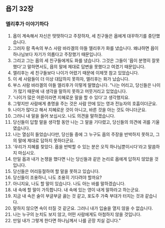 ## 욥기 32장

### 엘리후가 이야기하다
1. 욥이 계속해서 자신은 떳떳하다고 주장하자, 세 친구들은 욥에게 대꾸하기를 중단했습니다.
2. 그러자 람 족속의 부스 사람 바라겔의 아들 엘리후가 화를 냈습니다. 왜냐하면 욥이 하나님보다 자기가 의롭다고 주장했기 때문입니다.
3. 그리고 그는 욥의 세 친구들에게도 화를 냈습니다. 그것은 그들이 '욥이 분명히 잘못했다'고 말하면서도, 욥의 말에 제대로 답변을 못했다고 여겼기 때문입니다.
4. 엘리후는 세 친구들보다 나이가 어렸기 때문에 이제껏 참고 있었습니다.
5. 이 세 사람들이 더 이상 대답하지 못하자, 엘리후는 화가 났습니다.
6. 부스 사람 바라겔의 아들 엘리후가 이렇게 말했습니다. "나는 어리고, 당신들은 나이가 많기 때문에 내 생각을 말하지 못하고 머뭇거리고 있었습니다.
7. '나이가 많은 어른이라면 지혜로운 말을 할 수 있다'고 생각했지요.
8. 그렇지만 사람에게 총명을 주는 것은 사람 안에 있는 영과 전능자의 호흡이더군요.
9. 나이가 많다고 해서 지혜로운 것이 아니고, 바른 것을 아는 것도 아니더군요.
10. 그러니 내 말을 들어 보십시오. 나도 의견을 말하겠습니다.
11. 당신들이 답할 말을 생각할 동안 나는 그 말을 기다렸고, 당신들의 의견에 귀를 기울였습니다.
12. 나는 열심히 들었습니다만, 당신들 중에 그 누구도 욥의 주장을 반박하지 못하고, 그의 말에 제대로 답하지 못하더군요.
13. '우리가 지혜를 찾았다. 욥을 반박할 수 있는 분은 오직 하나님뿐이시다'라고 말씀하지 마십시오.
14. 만일 욥과 내가 논쟁을 했다면 나는 당신들과 같은 논리로 욥에게 답하지 않았을 것입니다.
15. 당신들은 어리둥절하여 할 말을 못하고 있습니다.
16. 당신들이 조용하니, 나도 조용히 기다려야 할까요?
17. 아니지요, 나도 할 말이 있습니다. 나도 아는 바를 말하겠습니다.
18. 내 속에 할 말이 가득합니다. 내 속에 있는 영이 내게 말하라고 하는군요.
19. 지금 내 속은 술이 부글부글 끓는 것 같고, 포도주 가죽 부대가 터지는 것과 같습니다.
20. 말하지 않으면 속이 터질 것 같군요. 그러니 내가 입술을 열지 않을 수 없습니다.
21. 나는 누구의 눈치도 보지 않고, 어떤 사람에게도 아첨하지 않을 것입니다.
22. 만일 내가 그렇게 한다면 하나님께서 나를 곧장 치실 겁니다."